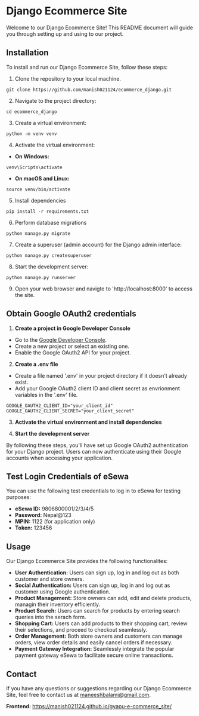 # Django Ecommerce Site

Welcome to our Django Ecommerce Site! This README document will guide you through setting up and using to our project.


## Installation

To install and run our Django Ecommerce Site, follow these steps:

1. Clone the repository to your local machine.  
```
git clone https://github.com/manish021124/ecommerce_django.git
```

2. Navigate to the project directory:  
```
cd ecommerce_django
```

3. Create a virtual environment:  
```
python -m venv venv
```

4. Activate the virtual environment:  
- **On Windows:**  
```
venv\Scripts\activate
```

- **On macOS and Linux:**  
```
source venv/bin/activate
```

5. Install dependencies  
```
pip install -r requirements.txt
```

6. Perform database migrations  
```
python manage.py migrate
```

7. Create a superuser (admin account) for the Django admin interface:  
```
python manage.py createsuperuser
```

8. Start the development server:  
```
python manage.py runserver
```

9. Open your web browser and navigte to 'http://localhost:8000' to access the site.


## Obtain Google OAuth2 credentials

1. **Create a project in Google Developer Console**  
- Go to the [Google Developer Console](https://console.developers.google.com/).
- Create a new project or select an existing one.
- Enable the Google OAuth2 API for your project.

2. **Create a .env file**  
- Create a file named '.env' in your project directory if it doesn't already exist. 
- Add your Google OAuth2 client ID and client secret as envrionment variables in the '.env' file.
```
GOOGLE_OAUTH2_CLIENT_ID="your_client_id"
GOOGLE_OAUTH2_CLIENT_SECRET="your_client_secret"
```

3. **Activate the virtual environment and install dependencies**

4. **Start the development server**  

By following these steps, you'll have set up Google OAuth2 authentication for your Django project. Users can now authenticate using their Google accounts when accessing your application.


## Test Login Credentials of eSewa

You can use the following test credentials to log in to eSewa for testing purposes:

- **eSewa ID:** 9806800001/2/3/4/5
- **Password:** Nepal@123
- **MPIN:** 1122 (for application only)
- **Token:** 123456


## Usage

Our Django Ecommerce Site provides the following functionalites:  

- **User Authentication:** Users can sign up, log in and log out as both customer and store owners.
- **Social Authentication:** Users can sign up, log in and log out as customer using Google authentication.
- **Product Management:** Store owners can add, edit and delete products, managin their inventory efficiently.
- **Product Search:** Users can search for products by entering search queries into the serach form.
- **Shopping Cart:** Users can add products to their shopping cart, review their selections, and proceed to checkout seamlessly.
- **Order Management:** Both store owners and customers can manage orders, view order details and easily cancel orders if necessary.
- **Payment Gateway Integration:** Seamlessly integrate the popular payment gateway eSewa to facilitate secure online transactions.


## Contact

If you have any questions or suggestions regarding our Django Ecommerce Site, feel free to contact us at maneeshbalami@gmail.com.


**Frontend:** https://manish021124.github.io/gyapu-e-commerce_site/
